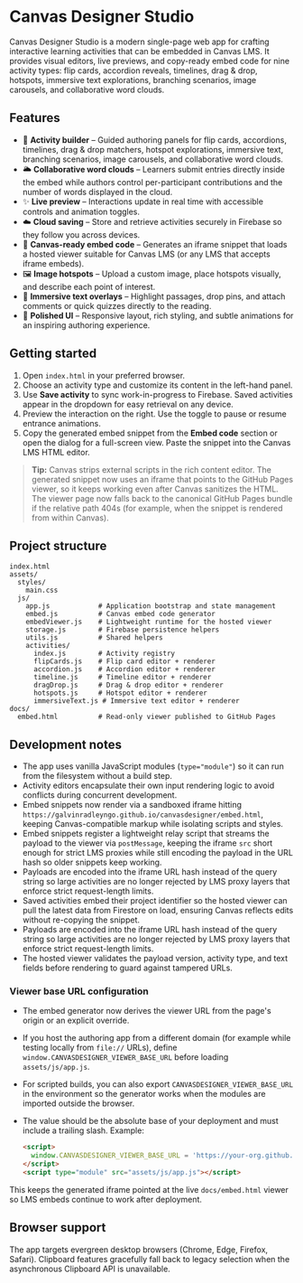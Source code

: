 # Canvas Designer Studio

Canvas Designer Studio is a modern single-page web app for crafting interactive learning activities that can be embedded in Canvas LMS. It provides visual editors, live previews, and copy-ready embed code for nine activity types: flip cards, accordion reveals, timelines, drag & drop, hotspots, immersive text explorations, branching scenarios, image carousels, and collaborative word clouds.

## Features

- 🎯 **Activity builder** – Guided authoring panels for flip cards, accordions, timelines, drag & drop matchers, hotspot explorations, immersive text, branching scenarios, image carousels, and collaborative word clouds.
- 🌥️ **Collaborative word clouds** – Learners submit entries directly inside the embed while authors control per-participant contributions and the number of words displayed in the cloud.
- ✨ **Live preview** – Interactions update in real time with accessible controls and animation toggles.
- ☁️ **Cloud saving** – Store and retrieve activities securely in Firebase so they follow you across devices.
- 🔗 **Canvas-ready embed code** – Generates an iframe snippet that loads a hosted viewer suitable for Canvas LMS (or any LMS that accepts iframe embeds).
- 🖼️ **Image hotspots** – Upload a custom image, place hotspots visually, and describe each point of interest.
- 📝 **Immersive text overlays** – Highlight passages, drop pins, and attach comments or quick quizzes directly to the reading.
- 🌈 **Polished UI** – Responsive layout, rich styling, and subtle animations for an inspiring authoring experience.

## Getting started

1. Open `index.html` in your preferred browser.
2. Choose an activity type and customize its content in the left-hand panel.
3. Use **Save activity** to sync work-in-progress to Firebase. Saved activities appear in the dropdown for easy retrieval on any device.
4. Preview the interaction on the right. Use the toggle to pause or resume entrance animations.
5. Copy the generated embed snippet from the **Embed code** section or open the dialog for a full-screen view. Paste the snippet into the Canvas LMS HTML editor.

> **Tip:** Canvas strips external scripts in the rich content editor. The generated snippet now uses an iframe that points to the GitHub Pages viewer, so it keeps working even after Canvas sanitizes the HTML. The viewer page now falls back to the canonical GitHub Pages bundle if the relative path 404s (for example, when the snippet is rendered from within Canvas).

## Project structure

```
index.html
assets/
  styles/
    main.css
  js/
    app.js            # Application bootstrap and state management
    embed.js          # Canvas embed code generator
    embedViewer.js    # Lightweight runtime for the hosted viewer
    storage.js        # Firebase persistence helpers
    utils.js          # Shared helpers
    activities/
      index.js        # Activity registry
      flipCards.js    # Flip card editor + renderer
      accordion.js    # Accordion editor + renderer
      timeline.js     # Timeline editor + renderer
      dragDrop.js     # Drag & drop editor + renderer
      hotspots.js     # Hotspot editor + renderer
      immersiveText.js # Immersive text editor + renderer
docs/
  embed.html          # Read-only viewer published to GitHub Pages
```

## Development notes

- The app uses vanilla JavaScript modules (`type="module"`) so it can run from the filesystem without a build step.
- Activity editors encapsulate their own input rendering logic to avoid conflicts during concurrent development.
- Embed snippets now render via a sandboxed iframe hitting `https://galvinradleyngo.github.io/canvasdesigner/embed.html`, keeping Canvas-compatible markup while isolating scripts and styles.
- Embed snippets register a lightweight relay script that streams the payload to the viewer via `postMessage`, keeping the iframe `src` short enough for strict LMS proxies while still encoding the payload in the URL hash so older snippets keep working.
- Payloads are encoded into the iframe URL hash instead of the query string so large activities are no longer rejected by LMS proxy layers that enforce strict request-length limits.
- Saved activities embed their project identifier so the hosted viewer can pull the latest data from Firestore on load, ensuring Canvas reflects edits without re-copying the snippet.
- Payloads are encoded into the iframe URL hash instead of the query string so large activities are no longer rejected by LMS proxy layers that enforce strict request-length limits.
- The hosted viewer validates the payload version, activity type, and text fields before rendering to guard against tampered URLs.

### Viewer base URL configuration

- The embed generator now derives the viewer URL from the page's origin or an explicit override.
- If you host the authoring app from a different domain (for example while testing locally from `file://` URLs), define `window.CANVASDESIGNER_VIEWER_BASE_URL` before loading `assets/js/app.js`.
- For scripted builds, you can also export `CANVASDESIGNER_VIEWER_BASE_URL` in the environment so the generator works when the modules are imported outside the browser.
- The value should be the absolute base of your deployment and must include a trailing slash. Example:

  ```html
  <script>
    window.CANVASDESIGNER_VIEWER_BASE_URL = 'https://your-org.github.io/canvasdesigner/';
  </script>
  <script type="module" src="assets/js/app.js"></script>
  ```

This keeps the generated iframe pointed at the live `docs/embed.html` viewer so LMS embeds continue to work after deployment.

## Browser support

The app targets evergreen desktop browsers (Chrome, Edge, Firefox, Safari). Clipboard features gracefully fall back to legacy selection when the asynchronous Clipboard API is unavailable.
